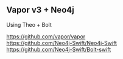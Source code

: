 ## Vapor v3 + Neo4j

Using Theo + Bolt

https://github.com/vapor/vapor  
https://github.com/Neo4j-Swift/Neo4j-Swift  
https://github.com/Neo4j-Swift/Bolt-swift  
